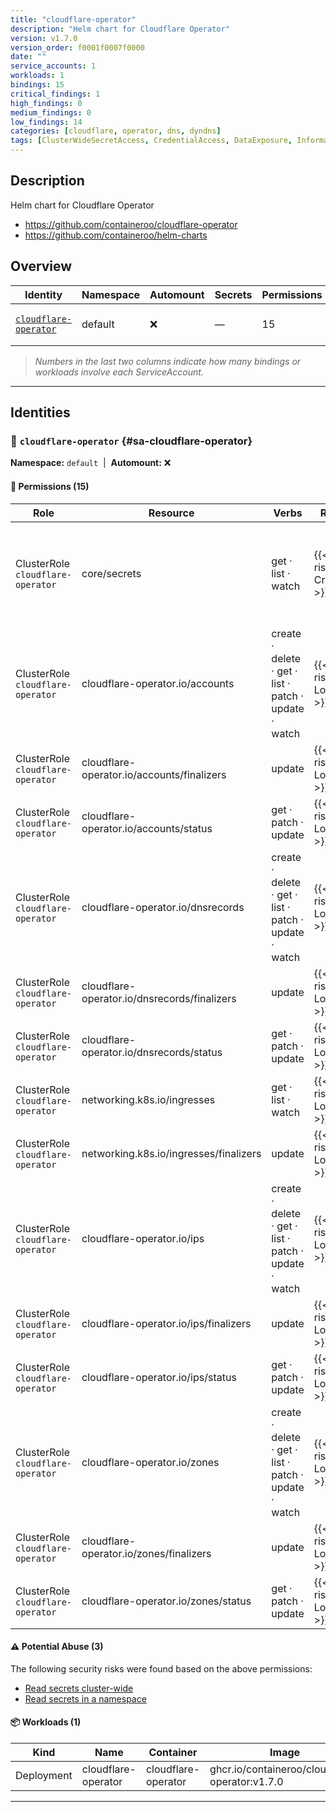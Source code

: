 ```yaml
---
title: "cloudflare-operator"
description: "Helm chart for Cloudflare Operator"
version: v1.7.0
version_order: f0001f0007f0000
date: ""
service_accounts: 1
workloads: 1
bindings: 15
critical_findings: 1
high_findings: 0
medium_findings: 0
low_findings: 14
categories: [cloudflare, operator, dns, dyndns]
tags: [ClusterWideSecretAccess, CredentialAccess, DataExposure, InformationDisclosure, SecretAccess, letter-C]
---
```


## Description

Helm chart for Cloudflare Operator

- https://github.com/containeroo/cloudflare-operator
- https://github.com/containeroo/helm-charts

## Overview

| Identity                                         | Namespace | Automount | Secrets | Permissions | Workloads | Risk                    |
| ------------------------------------------------ | --------- | --------- | ------- | ----------- | --------- | ----------------------- |
| [`cloudflare-operator`](#sa-cloudflare-operator) | default   | ❌        | —       | 15          | 1         | {{< risk "Critical" >}} |

> _Numbers in the last two columns indicate how many bindings or workloads involve each ServiceAccount._

---

## Identities

### 🤖 `cloudflare-operator` {#sa-cloudflare-operator}

**Namespace:** `default`  |  **Automount:** ❌

#### 🔑 Permissions (15)

| Role                              | Resource                                     | Verbs                                                 | Risk                  | Tags                                                                                                                                                           |
| --------------------------------- | -------------------------------------------- | ----------------------------------------------------- | --------------------- | -------------------------------------------------------------------------------------------------------------------------------------------------------------- |
| ClusterRole `cloudflare-operator` | core/secrets                                 | get · list · watch                                    | {{< risk Critical >}} | {{< tag "ClusterWideSecretAccess" >}} {{< tag "CredentialAccess" >}} {{< tag "DataExposure" >}} {{< tag "InformationDisclosure" >}} {{< tag "SecretAccess" >}} |
| ClusterRole `cloudflare-operator` | cloudflare-operator.io/accounts              | create · delete · get · list · patch · update · watch | {{< risk Low >}}      |                                                                                                                                                                |
| ClusterRole `cloudflare-operator` | cloudflare-operator.io/accounts/finalizers   | update                                                | {{< risk Low >}}      |                                                                                                                                                                |
| ClusterRole `cloudflare-operator` | cloudflare-operator.io/accounts/status       | get · patch · update                                  | {{< risk Low >}}      |                                                                                                                                                                |
| ClusterRole `cloudflare-operator` | cloudflare-operator.io/dnsrecords            | create · delete · get · list · patch · update · watch | {{< risk Low >}}      |                                                                                                                                                                |
| ClusterRole `cloudflare-operator` | cloudflare-operator.io/dnsrecords/finalizers | update                                                | {{< risk Low >}}      |                                                                                                                                                                |
| ClusterRole `cloudflare-operator` | cloudflare-operator.io/dnsrecords/status     | get · patch · update                                  | {{< risk Low >}}      |                                                                                                                                                                |
| ClusterRole `cloudflare-operator` | networking.k8s.io/ingresses                  | get · list · watch                                    | {{< risk Low >}}      |                                                                                                                                                                |
| ClusterRole `cloudflare-operator` | networking.k8s.io/ingresses/finalizers       | update                                                | {{< risk Low >}}      |                                                                                                                                                                |
| ClusterRole `cloudflare-operator` | cloudflare-operator.io/ips                   | create · delete · get · list · patch · update · watch | {{< risk Low >}}      |                                                                                                                                                                |
| ClusterRole `cloudflare-operator` | cloudflare-operator.io/ips/finalizers        | update                                                | {{< risk Low >}}      |                                                                                                                                                                |
| ClusterRole `cloudflare-operator` | cloudflare-operator.io/ips/status            | get · patch · update                                  | {{< risk Low >}}      |                                                                                                                                                                |
| ClusterRole `cloudflare-operator` | cloudflare-operator.io/zones                 | create · delete · get · list · patch · update · watch | {{< risk Low >}}      |                                                                                                                                                                |
| ClusterRole `cloudflare-operator` | cloudflare-operator.io/zones/finalizers      | update                                                | {{< risk Low >}}      |                                                                                                                                                                |
| ClusterRole `cloudflare-operator` | cloudflare-operator.io/zones/status          | get · patch · update                                  | {{< risk Low >}}      |                                                                                                                                                                |

#### ⚠️ Potential Abuse (3)

The following security risks were found based on the above permissions:

- [Read secrets cluster-wide](/rules/1010)
- [Read secrets in a namespace](/rules/1011)

#### 📦 Workloads (1)

| Kind       | Name                | Container           | Image                                          |
| ---------- | ------------------- | ------------------- | ---------------------------------------------- |
| Deployment | cloudflare-operator | cloudflare-operator | ghcr.io/containeroo/cloudflare-operator:v1.7.0 |

---
